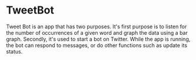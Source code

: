 # TweetBot
Tweet Bot is an app that has two purposes. It's first purpose is to listen for the number of occurrences of a given word and graph the data
using a bar graph. Secondly, it's used to start a bot on Twitter. While the app is running, the bot can respond to messages, or do other
functions such as update its status.

